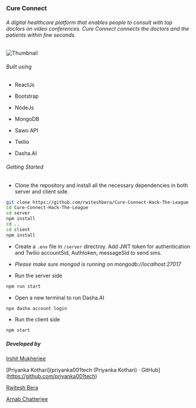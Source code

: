 ### Cure Connect

###### A digital healthcare platform that enables people to consult with top doctors on video conferences. Cure Connect connects the doctors and the patients within few seconds.

![Thumbnail](https://user-images.githubusercontent.com/73098407/153747478-4856c6b0-ee5c-4fb2-8d9f-b5e305e3dae9.png)

###### Built using

- ReactJs

- Bootstrap

- NodeJs

- MongoDB

- Sawo API

- Twilio

- Dasha.AI

###### Getting Started

- Clone the repository and install all the necessary dependencies in both server and client side.

```bash
git clone https://github.com/rwiteshbera/Cure-Connect-Hack-The-League
cd Cure-Connect-Hack-The-League
cd server
npm install
cd ..
cd client
npm install
```

- Create a `.env` file in `/server` directroy. Add JWT token for authentication and Twilio accountSid, Authtoken, messageSid to send sms.

- *Please make sure mongod is running on mongodb://localhost:27017*

- Run the server side

```bash
npm run start
```

- Open a new terminal to run Dasha.AI

```bash
npx dasha account login
```

- Run the client side

```bash
npm start
```



##### Developed by

[Irshit Mukherjee](https://github.com/IRSHIT033)

[Priyanka Kothari](priyanka001tech (Priyanka Kothari) · GitHub](https://github.com/priyanka001tech)

[Rwitesh Bera](https://github.com/rwiteshbera)

[Arnab Chatterjee](https://github.com/arnab2001)


